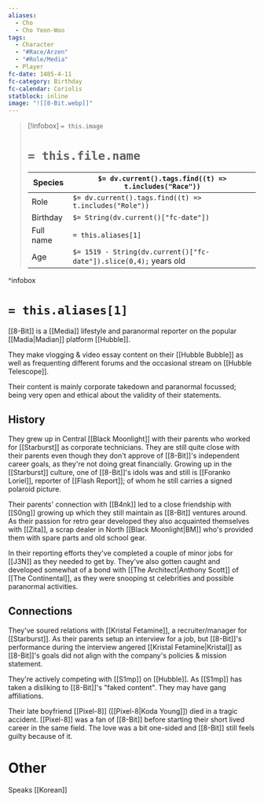 ```yaml
---
aliases:
  - Cho
  - Cho Yeon-Woo
tags:
  - Character
  - "#Race/Arzen"
  - "#Role/Media"
  - Player
fc-date: 1485-4-11
fc-category: Birthday
fc-calendar: Coriolis
statblock: inline
image: "![[8-Bit.webp]]"
---
```

> [!infobox]
> `= this.image`
> # `= this.file.name`
> | Species | `$= dv.current().tags.find((t) => t.includes("Race"))` |
> | ---- | ---- |
> | Role | `$= dv.current().tags.find((t) => t.includes("Role"))` |
> | Birthday | `$= String(dv.current()["fc-date"])` |
> | Full name | `= this.aliases[1]`|
> | Age | `$= 1519 - String(dv.current()["fc-date"]).slice(0,4);` years old|
^infobox
# `= this.aliases[1]`
[[8-Bit]] is a [[Media]] lifestyle and paranormal reporter on the popular [[Madia|Madian]] platform [[Hubble]].

They make vlogging & video essay content on their [[Hubble Bubble]] as well as frequenting different forums and the occasional stream on [[Hubble Telescope]].

Their content is mainly corporate takedown and paranormal focussed; being very open and ethical about the validity of their statements.

## History
They grew up in Central [[Black Moonlight]] with their parents who worked for [[Starburst]] as corporate technicians. They are still quite close with their parents even though they don't approve of [[8-Bit]]'s independent career goals, as they're not doing great financially. Growing up in the [[Starburst]] culture, one of [[8-Bit]]'s idols was and still is [[Foranko Loriel]], reporter of [[Flash Report]]; of whom he still carries a signed polaroid picture.

Their parents' connection with [[B4nk]] led to a close friendship with [[S0ng]] growing up which they still maintain as [[8-Bit]] ventures around. As their passion for retro gear developed they also acquainted themselves with [[Zita]], a scrap dealer in North [[Black Moonlight|BM]] who's provided them with spare parts and old school gear.

In their reporting efforts they've completed a couple of minor jobs for [[J3N]] as they needed to get by. They've also gotten caught and developed somewhat of a bond with [[The Architect|Anthony Scott]] of [[The Continental]], as they were snooping st celebrities and possible paranormal activities.

## Connections
They've soured relations with [[Kristal Fetamine]], a recruiter/manager for [[Starburst]]. As their parents setup an interview for a job, but [[8-Bit]]'s performance during the interview angered [[Kristal Fetamine|Kristal]] as [[8-Bit]]'s goals did not align with the company's policies & mission statement.

They're actively competing with [[S1mp]] on [[Hubble]]. As [[S1mp]] has taken a disliking to [[8-Bit]]'s "faked content". They may have gang affiliations.

Their late boyfriend [[Pixel-8]] ([[Pixel-8|Koda Young]]) died in a tragic accident. [[Pixel-8]] was a fan of [[8-Bit]] before starting their short lived career in the same field. The love was a bit one-sided and [[8-Bit]] still feels guilty because of it.

# Other
Speaks [[Korean]]